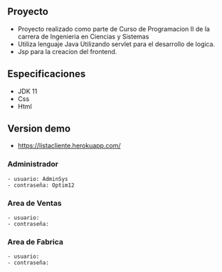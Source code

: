 ## Proyecto 
- Proyecto realizado como parte de Curso de Programacion II de la carrera de Ingenieria en Ciencias y Sistemas
- Utiliza lenguaje Java Utilizando servlet para el desarrollo de logica.
- Jsp para la creacion del frontend.

## Especificaciones
- JDK 11
- Css
- Html

## Version demo
- https://listacliente.herokuapp.com/

### Administrador
	- usuario: AdminSys
	- contraseña: Optim12

### Area de Ventas
	- usuario:
	- contraseña:
### Area de Fabrica
	- usuario:
	- contraseña:
